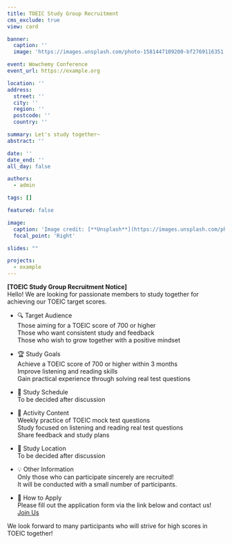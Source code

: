 ```yaml
---
title: TOEIC Study Group Recruitment
cms_exclude: true
view: card

banner:
  caption: ''
  image: 'https://images.unsplash.com/photo-1581447109200-bf2769116351'

event: Wowchemy Conference
event_url: https://example.org

location: ''
address:
  street: ''
  city: ''
  region: ''
  postcode: ''
  country: ''

summary: Let's study together~
abstract: ''

date: ''
date_end: ''
all_day: false

authors:
  - admin

tags: []

featured: false

image:
  caption: 'Image credit: [**Unsplash**](https://images.unsplash.com/photo-1581447109200-bf2769116351)'
  focal_point: 'Right'

slides: ""

projects:
  - example
---
```


**[TOEIC Study Group Recruitment Notice]**  
Hello! We are looking for passionate members to study together for achieving our TOEIC target scores.

- 🔍 Target Audience  
  Those aiming for a TOEIC score of 700 or higher  
  Those who want consistent study and feedback  
  Those who wish to grow together with a positive mindset  

- 🏆 Study Goals  
  Achieve a TOEIC score of 700 or higher within 3 months  
  Improve listening and reading skills  
  Gain practical experience through solving real test questions  

- 📅 Study Schedule  
  To be decided after discussion

- 📝 Activity Content  
  Weekly practice of TOEIC mock test questions  
  Study focused on listening and reading real test questions  
  Share feedback and study plans  

- 📍 Study Location  
  To be decided after discussion

- 💡 Other Information  
  Only those who can participate sincerely are recruited!  
  It will be conducted with a small number of participants.

- 📩 How to Apply  
  Please fill out the application form via the link below and contact us!  
  <a class="join-button" href="../contact/">
  <i class="fas fa-graduation-cap"></i> Join Us
</a>

We look forward to many participants who will strive for high scores in TOEIC together!